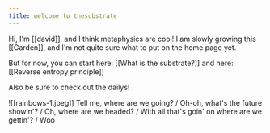 ```yaml
---
title: welcome to thesubstrate
---
```

Hi, I'm [[david]], and I think metaphysics are cool! I am slowly growing this [[Garden]], and I'm not quite sure what to put on the home page yet.

But for now, you can start here: [[What is the substrate?]] and here: [[Reverse entropy principle]]

Also be sure to check out the dailys!

![[rainbows-1.jpeg]]
Tell me, where are we going? / Oh-oh, what's the future showin'? / Oh, where are we headed? / With all that's goin' on where are we gettin'? / Woo